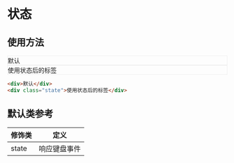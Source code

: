 # 状态

## 使用方法

<Example class="flex gap-3">
  <div class="w-28 h-8 leading-8 text-center rounded" style="border: 1px solid #eee;">默认</div>
  <div class="w-28 h-8 leading-8 text-center rounded state" style="border: 1px solid #eee;">使用状态后的标签</div>
</Example>

```html
<div>默认</div>
<div class="state">使用状态后的标签</div>
```

## 默认类参考

<Example>
  <table class="table">
    <thead>
      <tr>
        <th>修饰类</th>
        <th>定义</th>
      </tr>
    </thead>
    <tbody>
      <tr>
        <td>state</td>
        <td>响应键盘事件</td>
      </tr>
    </tbody>
   </table>
</Example>
